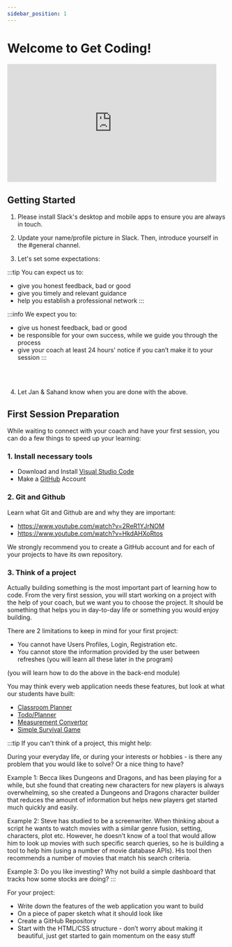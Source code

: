 ```yaml
---
sidebar_position: 1
---
```


# Welcome to Get Coding!

<iframe src="https://giphy.com/embed/l4JyOCNEfXvVYEqB2" width="480" height="270" frameBorder="0" class="giphy-embed" allowFullScreen></iframe>

## Getting Started

1. Please install Slack's desktop and mobile apps to ensure you are always in touch. 

2. Update your name/profile picture in Slack. Then, introduce yourself in the #general channel.

3. Let's set some expectations:

:::tip You can expect us to:
- give you honest feedback, bad or good
- give you timely and relevant guidance
- help you establish a professional network
:::

:::info We expect you to:
- give us honest feedback, bad or good
- be responsible for your own success, while we guide you through the process
- give your coach at least 24 hours' notice if you can’t make it to your session
:::

<br></br>

4. Let Jan & Sahand know when you are done with the above.


## First Session Preparation
While waiting to connect with your coach and have your first session, you can do a few things to speed up your learning:

### 1. Install necessary tools

- Download and Install [Visual Studio Code](https://code.visualstudio.com/)
- Make a [GitHub](https://www.github.com) Account

### 2. Git and Github

Learn what Git and Github are and why they are important: 
- https://www.youtube.com/watch?v=2ReR1YJrNOM 
- https://www.youtube.com/watch?v=HkdAHXoRtos

We strongly recommend you to create a GitHub account and for each of your projects to have its own repository.

### 3. Think of a project

Actually building something is the most important part of learning how to code. From the very first session, you will start working on a project with the help of your coach, but we want you to choose the project. It should be something that helps you in day-to-day life or something you would enjoy building. 

There are 2 limitations to keep in mind for your first project:
- You cannot have Users Profiles, Login, Registration etc.
- You cannot store the information provided by the user between refreshes (you will learn all these later in the program)

(you will learn how to do the above in the back-end module)

You may think every web application needs these features, but look at what our students have built: 
- [Classroom Planner](https://chadmroberts88.github.io/classroom-planner/)
- [Todo/Planner](https://millerm30.github.io/todo/)
- [Measurement Convertor](https://clarko1391.github.io/Shop-APPrentice/)
- [Simple Survival Game](https://hello-world-software-studios.github.io/lumberdome/)


:::tip
If you can't think of a project, this might help:

During your everyday life, or during your interests or hobbies - is there any problem that you would like to solve? Or a nice thing to have?

Example 1: Becca likes Dungeons and Dragons, and has been playing for a while, but she found that creating new characters for new players is always overwhelming, so she created a Dungeons and Dragons character builder that reduces the amount of information but helps new players get started much quickly and easily.

Example 2: Steve has studied to be a screenwriter. When thinking about a script he wants to watch movies with a similar genre fusion, setting, characters, plot etc. However, he doesn’t know of a tool that would allow him to look up movies with such specific search queries, so he is building a tool to help him (using a number of movie database APIs). His tool then recommends a number of movies that match his search criteria. 

Example 3: Do you like investing? Why not build a simple dashboard that tracks how some stocks are doing?
:::

For your project:
- Write down the features of the web application you want to build
- On a piece of paper sketch what it should look like
- Create a GitHub Repository
- Start with the HTML/CSS structure - don’t worry about making it beautiful, just get started to gain momentum on the easy stuff